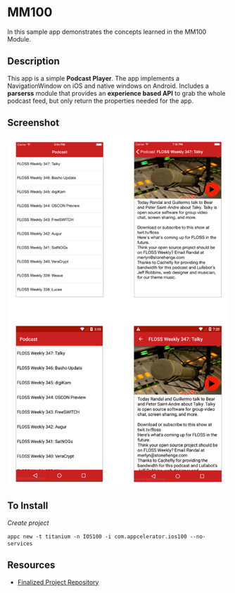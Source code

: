 # MM100

In this sample app demonstrates the concepts learned in the MM100 Module.

## Description
This app is a simple **Podcast Player**.  The app implements a NavigationWindow on iOS and native windows on Android.  Includes a **parserss** module that provides an **experience based API** to grab the whole podcast feed, but only return the properties needed for the app.


## Screenshot

![](assets/screens.png)

## To Install

*Create project*

```
appc new -t titanium -n IOS100 -i com.appcelerator.ios100 --no-services
```


## Resources

* [Finalized Project Repository](https://github.com/appcelerator-training/learning-modules-labs/tree/master/ALLOY100/ALLOY100)

